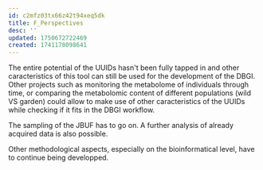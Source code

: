 ```yaml
---
id: c2mfz03tx66z42t94xeq5dk
title: F_Perspectives
desc: ''
updated: 1750672722469
created: 1741178098641
---
```

The entire potential of the UUIDs hasn't been fully tapped in and other caracteristics of this tool can still be used for the development of the DBGI. Other projects such as monitoring the metabolome of individuals through time, or comparing the metabolomic content of different populations (wild VS garden) could allow to make use of other caracteristics of the UUIDs while checking if it fits in the DBGI workflow.

The sampling of the JBUF has to go on. 
A further analysis of already acquired data is also possible.

Other methodological aspects, especially on the bioinformatical level, have to continue being developped.